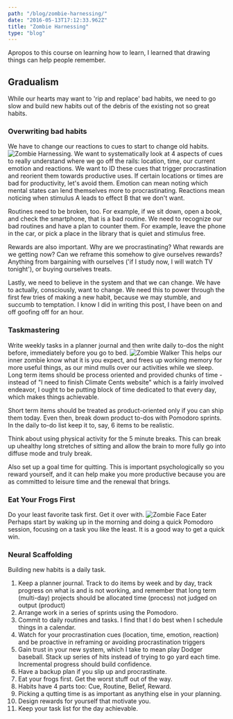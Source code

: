 ```yaml
---
path: "/blog/zombie-harnessing/"
date: "2016-05-13T17:12:33.962Z"
title: "Zombie Harnessing"
type: "blog"
---
```


Apropos to this course on learning how to learn, I learned that drawing things can help people remember.

## Gradualism
While our hearts may want to 'rip and replace' bad habits, we need to go slow and build new habits out of the debris of the existing not so great habits.

### Overwriting bad habits
We have to change our reactions to cues to start to change old habits. ![Zombie Harnessing](/images/zombie-pull.jpg). We want to systematically look at 4 aspects of cues to really understand where we go off the rails: location, time, our current emotion and reactions. We want to ID these cues that trigger procrastination and reorient them towards productive uses. If certain locations or times are bad for productivity, let's avoid them. Emotion can mean noting which mental states can lend themselves more to procrastinating. Reactions mean noticing when stimulus A leads to effect B that we don't want.

Routines need to be broken, too. For example, if we sit down, open a book, and check the smartphone, that is a bad routine. We need to recognize our bad routines and have a plan to counter them. For example, leave the phone in the car, or pick a place in the library that is quiet and stimulus free.

Rewards are also important. Why are we procrastinating? What rewards are we getting now? Can we reframe this somehow to give ourselves rewards? Anything from bargaining with ourselves ('if I study now, I will watch TV tonight'), or  buying ourselves treats.

Lastly, we need to believe in the system and that we can change. We have to actually, consciously, want to change. We need this to power through the first few tries of making a new habit, because we may stumble, and succumb to temptation. I know I did in writing this post, I have been on and off goofing off for an hour.

### Taskmastering
Write weekly tasks in a planner journal and then write daily to-dos the night before, immediately before you go to bed. ![Zombie Walker](/images/zombie-walker.jpg) This helps our inner zombie know what it is you expect, and frees up working memory for more useful things, as our mind mulls over our activities while we sleep. Long term items should be process oriented and provided chunks of time - instead of "I need to finish Climate Cents website" which is a fairly involved endeavor, I ought to be putting block of time dedicated to that every day, which makes things achievable.

Short term items should be treated as product-oriented only if you can ship them today. Even then, break down product to-dos with Pomodoro sprints. In the daily to-do list keep it to, say, 6 items to be realistic.

Think about using physical activity for the 5 minute breaks. This can break up uhealthy long stretches of sitting and allow the brain to more fully go into diffuse mode and truly break.

Also set up a goal time for quitting. This is important psychologically so you reward yourself, and it can help make you more productive because you are as committed to leisure time and the renewal that brings.

### Eat Your Frogs First
Do your least favorite task first. Get it over with. ![Zombie Face Eater](/images/zombie-faceeat.png) Perhaps start by waking up in the morning and doing a quick Pomodoro session, focusing on a task you like the least. It is a good way to get a quick win.

### Neural Scaffolding
Building new habits is a daily task.

1. Keep a planner journal. Track to do items by week and by day, track progress on what is and is not working, and remember that long term (multi-day) projects should be allocated time (process) not judged on output (product)
2. Arrange work in a series of sprints using the Pomodoro.
3. Commit to daily routines and tasks. I find that I do best when I schedule things in a calendar.
4. Watch for your procrastination cues (location, time, emotion, reaction) and be proactive in reframing or avoiding procrastination triggers
5. Gain trust in your new system, which I take to mean play Dodger baseball. Stack up series of hits instead of trying to go yard each time. Incremental progress should build confidence.
6. Have a backup plan if you slip up and procrastinate.
7. Eat your frogs first. Get the worst stuff out of the way.
8. Habits have 4 parts too: Cue, Routine, Belief, Reward.
9. Picking a qutting time is as important as anything else in your planning.
10. Design rewards for yourself that motivate you.
11. Keep your task list for the day achievable.
